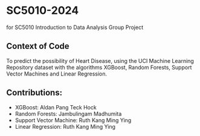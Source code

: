 # SC5010-2024
for SC5010 Introduction to Data Analysis Group Project

## Context of Code
To predict the possibility of Heart Disease, using the UCI Machine Learning Repository dataset with the algorithms XGBoost, Random Forests, Support Vector Machines and Linear Regression.

## Contributions:
- XGBoost: Aldan Pang Teck Hock
- Random Forests: Jambulingam Madhumita
- Support Vector Machine: Ruth Kang Ming Ying
- Linear Regression: Ruth Kang Ming Ying
